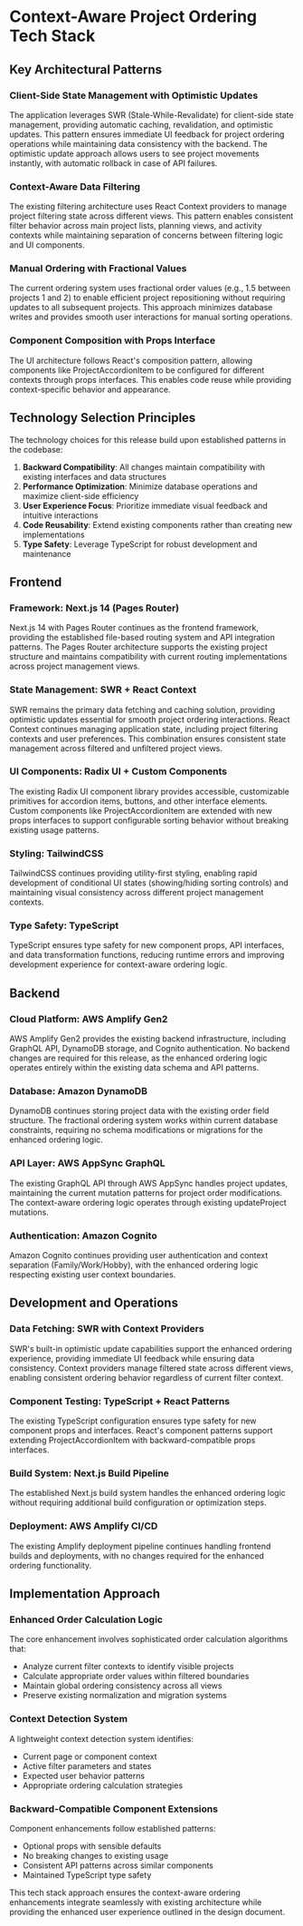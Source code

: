 # Context-Aware Project Ordering Tech Stack

## Key Architectural Patterns

### Client-Side State Management with Optimistic Updates

The application leverages SWR (Stale-While-Revalidate) for client-side state management, providing automatic caching, revalidation, and optimistic updates. This pattern ensures immediate UI feedback for project ordering operations while maintaining data consistency with the backend. The optimistic update approach allows users to see project movements instantly, with automatic rollback in case of API failures.

### Context-Aware Data Filtering

The existing filtering architecture uses React Context providers to manage project filtering state across different views. This pattern enables consistent filter behavior across main project lists, planning views, and activity contexts while maintaining separation of concerns between filtering logic and UI components.

### Manual Ordering with Fractional Values

The current ordering system uses fractional order values (e.g., 1.5 between projects 1 and 2) to enable efficient project repositioning without requiring updates to all subsequent projects. This approach minimizes database writes and provides smooth user interactions for manual sorting operations.

### Component Composition with Props Interface

The UI architecture follows React's composition pattern, allowing components like ProjectAccordionItem to be configured for different contexts through props interfaces. This enables code reuse while providing context-specific behavior and appearance.

## Technology Selection Principles

The technology choices for this release build upon established patterns in the codebase:

1. **Backward Compatibility**: All changes maintain compatibility with existing interfaces and data structures
2. **Performance Optimization**: Minimize database operations and maximize client-side efficiency
3. **User Experience Focus**: Prioritize immediate visual feedback and intuitive interactions
4. **Code Reusability**: Extend existing components rather than creating new implementations
5. **Type Safety**: Leverage TypeScript for robust development and maintenance

## Frontend

### Framework: Next.js 14 (Pages Router)

Next.js 14 with Pages Router continues as the frontend framework, providing the established file-based routing system and API integration patterns. The Pages Router architecture supports the existing project structure and maintains compatibility with current routing implementations across project management views.

### State Management: SWR + React Context

SWR remains the primary data fetching and caching solution, providing optimistic updates essential for smooth project ordering interactions. React Context continues managing application state, including project filtering contexts and user preferences. This combination ensures consistent state management across filtered and unfiltered project views.

### UI Components: Radix UI + Custom Components

The existing Radix UI component library provides accessible, customizable primitives for accordion items, buttons, and other interface elements. Custom components like ProjectAccordionItem are extended with new props interfaces to support configurable sorting behavior without breaking existing usage patterns.

### Styling: TailwindCSS

TailwindCSS continues providing utility-first styling, enabling rapid development of conditional UI states (showing/hiding sorting controls) and maintaining visual consistency across different project management contexts.

### Type Safety: TypeScript

TypeScript ensures type safety for new component props, API interfaces, and data transformation functions, reducing runtime errors and improving development experience for context-aware ordering logic.

## Backend

### Cloud Platform: AWS Amplify Gen2

AWS Amplify Gen2 provides the existing backend infrastructure, including GraphQL API, DynamoDB storage, and Cognito authentication. No backend changes are required for this release, as the enhanced ordering logic operates entirely within the existing data schema and API patterns.

### Database: Amazon DynamoDB

DynamoDB continues storing project data with the existing order field structure. The fractional ordering system works within current database constraints, requiring no schema modifications or migrations for the enhanced ordering logic.

### API Layer: AWS AppSync GraphQL

The existing GraphQL API through AWS AppSync handles project updates, maintaining the current mutation patterns for project order modifications. The context-aware ordering logic operates through existing updateProject mutations.

### Authentication: Amazon Cognito

Amazon Cognito continues providing user authentication and context separation (Family/Work/Hobby), with the enhanced ordering logic respecting existing user context boundaries.

## Development and Operations

### Data Fetching: SWR with Context Providers

SWR's built-in optimistic update capabilities support the enhanced ordering experience, providing immediate UI feedback while ensuring data consistency. Context providers manage filtered state across different views, enabling consistent ordering behavior regardless of current filter context.

### Component Testing: TypeScript + React Patterns

The existing TypeScript configuration ensures type safety for new component props and interfaces. React's component patterns support extending ProjectAccordionItem with backward-compatible props interfaces.

### Build System: Next.js Build Pipeline

The established Next.js build system handles the enhanced ordering logic without requiring additional build configuration or optimization steps.

### Deployment: AWS Amplify CI/CD

The existing Amplify deployment pipeline continues handling frontend builds and deployments, with no changes required for the enhanced ordering functionality.

## Implementation Approach

### Enhanced Order Calculation Logic

The core enhancement involves sophisticated order calculation algorithms that:

- Analyze current filter contexts to identify visible projects
- Calculate appropriate order values within filtered boundaries
- Maintain global ordering consistency across all views
- Preserve existing normalization and migration systems

### Context Detection System

A lightweight context detection system identifies:

- Current page or component context
- Active filter parameters and states
- Expected user behavior patterns
- Appropriate ordering calculation strategies

### Backward-Compatible Component Extensions

Component enhancements follow established patterns:

- Optional props with sensible defaults
- No breaking changes to existing usage
- Consistent API patterns across similar components
- Maintained TypeScript type safety

This tech stack approach ensures the context-aware ordering enhancements integrate seamlessly with existing architecture while providing the enhanced user experience outlined in the design document.
